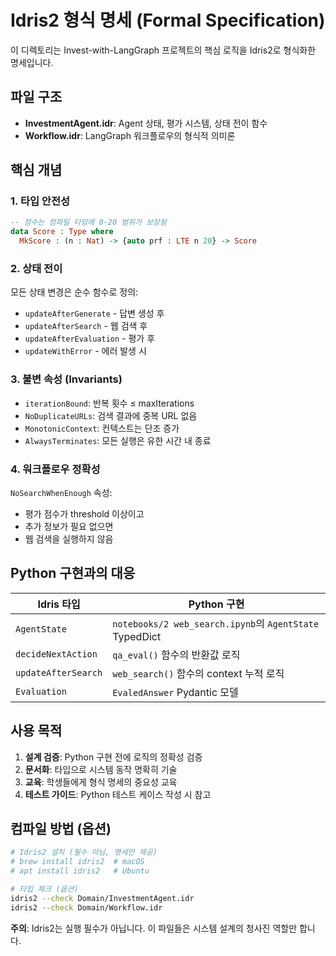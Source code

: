 # Idris2 형식 명세 (Formal Specification)

이 디렉토리는 Invest-with-LangGraph 프로젝트의 핵심 로직을 Idris2로 형식화한 명세입니다.

## 파일 구조

- **InvestmentAgent.idr**: Agent 상태, 평가 시스템, 상태 전이 함수
- **Workflow.idr**: LangGraph 워크플로우의 형식적 의미론

## 핵심 개념

### 1. 타입 안전성

```idris
-- 점수는 컴파일 타임에 0-20 범위가 보장됨
data Score : Type where
  MkScore : (n : Nat) -> {auto prf : LTE n 20} -> Score
```

### 2. 상태 전이

모든 상태 변경은 순수 함수로 정의:
- `updateAfterGenerate` - 답변 생성 후
- `updateAfterSearch` - 웹 검색 후
- `updateAfterEvaluation` - 평가 후
- `updateWithError` - 에러 발생 시

### 3. 불변 속성 (Invariants)

- `iterationBound`: 반복 횟수 ≤ maxIterations
- `NoDuplicateURLs`: 검색 결과에 중복 URL 없음
- `MonotonicContext`: 컨텍스트는 단조 증가
- `AlwaysTerminates`: 모든 실행은 유한 시간 내 종료

### 4. 워크플로우 정확성

`NoSearchWhenEnough` 속성:
- 평가 점수가 threshold 이상이고
- 추가 정보가 필요 없으면
- 웹 검색을 실행하지 않음

## Python 구현과의 대응

| Idris 타입 | Python 구현 |
|-----------|-------------|
| `AgentState` | `notebooks/2 web_search.ipynb`의 `AgentState` TypedDict |
| `decideNextAction` | `qa_eval()` 함수의 반환값 로직 |
| `updateAfterSearch` | `web_search()` 함수의 context 누적 로직 |
| `Evaluation` | `EvaledAnswer` Pydantic 모델 |

## 사용 목적

1. **설계 검증**: Python 구현 전에 로직의 정확성 검증
2. **문서화**: 타입으로 시스템 동작 명확히 기술
3. **교육**: 학생들에게 형식 명세의 중요성 교육
4. **테스트 가이드**: Python 테스트 케이스 작성 시 참고

## 컴파일 방법 (옵션)

```bash
# Idris2 설치 (필수 아님, 명세만 제공)
# brew install idris2  # macOS
# apt install idris2   # Ubuntu

# 타입 체크 (옵션)
idris2 --check Domain/InvestmentAgent.idr
idris2 --check Domain/Workflow.idr
```

**주의**: Idris2는 실행 필수가 아닙니다. 이 파일들은 시스템 설계의 청사진 역할만 합니다.
